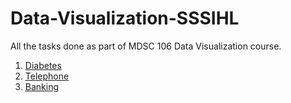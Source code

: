 # Data-Visualization-SSSIHL
All the tasks done as part of MDSC 106 Data Visualization course.


1. [Diabetes](https://github.com/Siddhu-26/Data-Visualization-SSSIHL/blob/main/21238-MDSC-106-Diabetes.ipynb)
2. [Telephone](https://github.com/Siddhu-26/Data-Visualization-SSSIHL/blob/main/21238-MDSC-106-Telecom.ipynb)
3. [Banking](https://github.com/Siddhu-26/Data-Visualization-SSSIHL/blob/main/21238-MDSC-106-Bank.ipynb)
